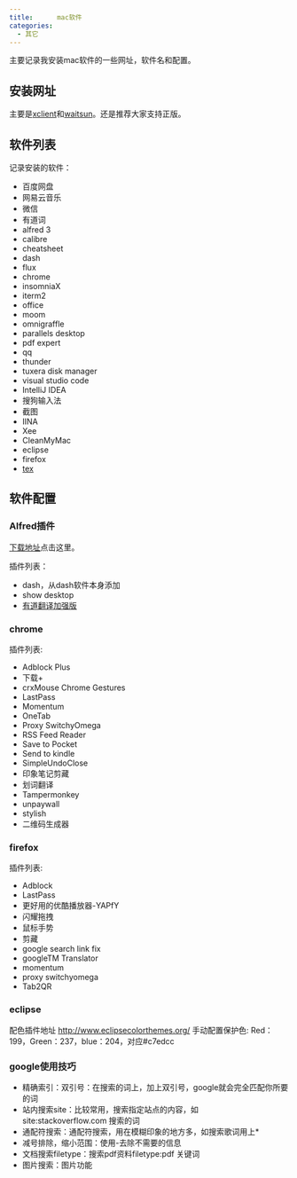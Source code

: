 ```yaml
---
title:      mac软件
categories:
  - 其它
---
```


主要记录我安装mac软件的一些网址，软件名和配置。

## 安装网址
主要是[xclient](http://xclient.info/?_=cc9be0cb8eeba839d501c5ef633dc1d5)和[waitsun](https://www.waitsun.com/)。还是推荐大家支持正版。

## 软件列表

记录安装的软件：
- 百度网盘
- 网易云音乐
- 微信
- 有道词
- alfred 3
- calibre
- cheatsheet
- dash
- flux
- chrome
- insomniaX
- iterm2
- office
- moom
- omnigraffle
- parallels desktop
- pdf expert
- qq
- thunder
- tuxera disk manager
- visual studio code
- IntelliJ IDEA
- 搜狗输入法
- 截图
- IINA
- Xee
- CleanMyMac
- eclipse
- firefox
- [tex](http://www.tug.org/mactex/index.html)

## 软件配置

### Alfred插件

[下载地址](http://www.alfredworkflow.com/)点击这里。

插件列表：

- dash，从dash软件本身添加
- show desktop
- [有道翻译加强版](https://github.com/liszd/whyliam.workflows.youdao)

### chrome

插件列表:

- Adblock Plus
- 下载+
- crxMouse Chrome Gestures
- LastPass
- Momentum
- OneTab
- Proxy SwitchyOmega
- RSS Feed Reader
- Save to Pocket
- Send to kindle
- SimpleUndoClose
- 印象笔记剪藏
- 划词翻译
- Tampermonkey
- unpaywall
- stylish
- 二维码生成器

### firefox

插件列表:

- Adblock
- LastPass
- 更好用的优酷播放器-YAPfY
- 闪耀拖拽
- 鼠标手势
- 剪藏
- google search link fix
- googleTM Translator
- momentum
- proxy switchyomega
- Tab2QR

### eclipse

配色插件地址 http://www.eclipsecolorthemes.org/
手动配置保护色:
Red：199，Green：237，blue：204，对应#c7edcc

### google使用技巧

- 精确索引：双引号：在搜索的词上，加上双引号，google就会完全匹配你所要的词
- 站内搜索site：比较常用，搜索指定站点的内容，如site:stackoverflow.com 搜索的词
- 通配符搜索：通配符搜索，用在模糊印象的地方多，如搜索歌词用上*
- 减号排除，缩小范围：使用-去除不需要的信息
- 文档搜索filetype：搜索pdf资料filetype:pdf 关键词
- 图片搜索：图片功能